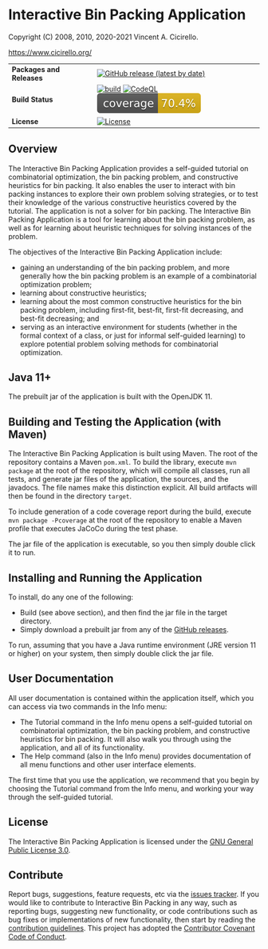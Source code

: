 # Interactive Bin Packing Application

Copyright (C) 2008, 2010, 2020-2021 Vincent A. Cicirello.

https://www.cicirello.org/

| | |
| :--- | :--- |
| __Packages and Releases__ | [![GitHub release (latest by date)](https://img.shields.io/github/v/release/cicirello/InteractiveBinPacking?logo=GitHub)](https://github.com/cicirello/InteractiveBinPacking/releases) |
| __Build Status__ | [![build](https://github.com/cicirello/InteractiveBinPacking/workflows/build/badge.svg)](https://github.com/cicirello/InteractiveBinPacking/actions/workflows/build.yml) [![CodeQL](https://github.com/cicirello/InteractiveBinPacking/actions/workflows/codeql-analysis.yml/badge.svg)](https://github.com/cicirello/InteractiveBinPacking/actions/workflows/codeql-analysis.yml) [![coverage](.github/badges/jacoco.svg)](https://github.com/cicirello/InteractiveBinPacking/actions/workflows/build.yml) |
| __License__ | [![License](https://img.shields.io/github/license/cicirello/InteractiveBinPacking)](https://github.com/cicirello/InteractiveBinPacking/blob/master/LICENSE) |

## Overview

The Interactive Bin Packing Application provides a self-guided tutorial on combinatorial optimization, the bin packing problem, and constructive heuristics for bin packing. It also enables the user to interact with bin packing instances to explore their own problem solving strategies, or to test their knowledge of the various constructive heuristics covered by the tutorial. The application is not a solver for bin packing. The Interactive Bin Packing Application is a tool for learning about the bin packing problem, as well as for learning about heuristic techniques for solving instances of the problem. 

The objectives of the Interactive Bin Packing Application include:

* gaining an understanding of the bin packing problem, and more generally how
the bin packing problem is an example of a combinatorial optimization
problem;
* learning about constructive heuristics;
* learning about the most common constructive heuristics for the bin
packing problem, including first-fit, best-fit, first-fit decreasing, and
best-fit decreasing; and
* serving as an interactive environment for students (whether in the formal 
context of a class, or just for informal self-guided learning) to explore
potential problem solving methods for combinatorial optimization.

## Java 11+

The prebuilt jar of the application is built with the OpenJDK 11.

## Building and Testing the Application (with Maven)

The Interactive Bin Packing Application is built using Maven. The 
root of the repository contains a Maven `pom.xml`.  To build the library, 
execute `mvn package` at the root of the repository, which
will compile all classes, run all tests, and generate jar files of the 
application, the sources, and the javadocs.  The file names
make this distinction explicit.  All build artifacts will then
be found in the directory `target`.

To include generation of a code coverage report during the build,
execute `mvn package -Pcoverage` at the root of the repository to 
enable a Maven profile that executes JaCoCo during the test phase.

The jar file of the application is executable, so you then simply
double click it to run.

## Installing and Running the Application

To install, do any one of the following:
* Build (see above section), and then find the jar file in the target directory.
* Simply download a prebuilt jar from any of 
  the [GitHub releases](https://github.com/cicirello/InteractiveBinPacking/releases).

To run, assuming that you have a Java runtime environment (JRE version 11 or higher)
on your system, then simply double click the jar file.

## User Documentation

All user documentation is contained within the application itself, which you can access via two
commands in the Info menu:

* The Tutorial command in the Info menu opens a self-guided tutorial 
  on combinatorial optimization, the bin packing problem, and 
  constructive heuristics for bin packing. It will also walk you through 
  using the application, and all of its functionality. 
* The Help command (also in the Info menu) provides documentation of all 
  menu functions and other user interface elements.

The first time that you use the application, we recommend that you 
begin by choosing the Tutorial command from the Info menu, and working 
your way through the self-guided tutorial.  

## License

The Interactive Bin Packing Application is licensed under 
the [GNU General Public License 3.0](https://www.gnu.org/licenses/gpl-3.0.en.html).

## Contribute

Report bugs, suggestions, feature requests, etc via 
the [issues tracker](https://github.com/cicirello/InteractiveBinPacking/issues).
If you would like to contribute to Interactive Bin Packing in any way, such 
as reporting bugs, suggesting new functionality, or code contributions 
such as bug fixes or implementations of new functionality, then start 
by reading 
the [contribution guidelines](https://github.com/cicirello/.github/blob/main/CONTRIBUTING.md).
This project has adopted 
the [Contributor Covenant Code of Conduct](https://github.com/cicirello/.github/blob/main/CODE_OF_CONDUCT.md).
